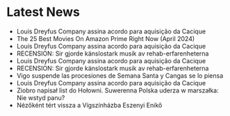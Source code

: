 # Latest News
-  Louis Dreyfus Company assina acordo para aquisição da Cacique
-  The 25 Best Movies On Amazon Prime Right Now (April 2024)
-  Louis Dreyfus Company assina acordo para aquisição da Cacique
-  RECENSION: Sir gjorde känslostark musik av rehab-erfarenheterna
-  Louis Dreyfus Company assina acordo para aquisição da Cacique
-  RECENSION: Sir gjorde känslostark musik av rehab-erfarenheterna
-  Vigo suspende las procesiones de Semana Santa y Cangas se lo piensa
-  Louis Dreyfus Company assina acordo para aquisição da Cacique
-  Ziobro napisał list do Hołowni. Suwerenna Polska uderza w marszałka: Nie wstyd panu?
-  Nézőként tért vissza a Vígszínházba Eszenyi Enikő
